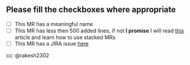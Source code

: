 ## Please fill the checkboxes where appropriate
 - [ ] This MR has a meaningful name
 - [ ] This MR has less then 500 added lines, if not **I promise** I will read [this](https://graysonkoonce.com/stacked-pull-requests-keeping-github-diffs-small/) article and learn how to use stacked MRs
 - [ ] This MR has a JIRA issue [here]()

cc: @rakesh2302
